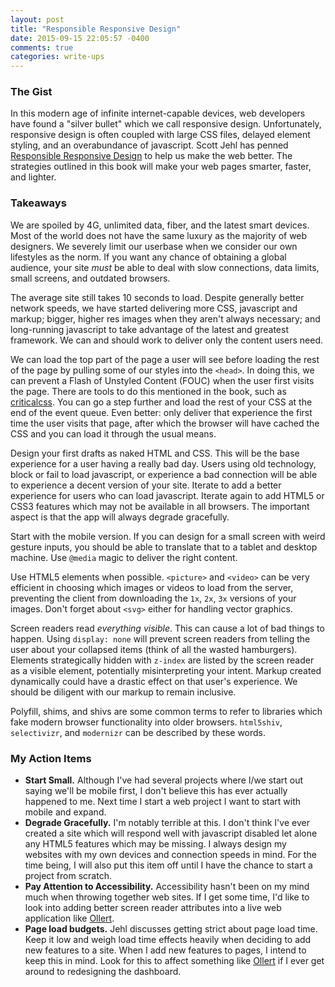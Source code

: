 ```yaml
---
layout: post
title: "Responsible Responsive Design"
date: 2015-09-15 22:05:57 -0400
comments: true
categories: write-ups
---
```


### The Gist ###

In this modern age of infinite internet-capable devices, web developers have found a "silver bullet" which we call responsive design. Unfortunately, responsive design is often coupled with large CSS files, delayed element styling, and an overabundance of javascript. Scott Jehl has penned [Responsible Responsive Design](//abookapart.com/products/responsible-responsive-design) to help us make the web better. The strategies outlined in this book will make your web pages smarter, faster, and lighter.

### Takeaways ###

We are spoiled by 4G, unlimited data, fiber, and the latest smart devices. Most of the world does not have the same luxury as the majority of web designers. We severely limit our userbase when we consider our own lifestyles as the norm. If you want any chance of obtaining a global audience, your site _must_ be able to deal with slow connections, data limits, small screens, and outdated browsers.

The average site still takes 10 seconds to load. Despite generally better network speeds, we have started delivering more CSS, javascript and markup; bigger, higher res images when they aren't always necessary; and long-running javascript to take advantage of the latest and greatest framework. We can and should work to deliver only the content users need.

We can load the top part of the page a user will see before loading the rest of the page by pulling some of our styles into the `<head>`. In doing this, we can prevent a Flash of Unstyled Content (FOUC) when the user first visits the page. There are tools to do this mentioned in the book, such as [criticalcss](https://github.com/filamentgroup/criticalcss). You can go a step further and load the rest of your CSS at the end of the event queue. Even better: only deliver that experience the first time the user visits that page, after which the browser will have cached the CSS and you can load it through the usual means.

Design your first drafts as naked HTML and CSS. This will be the base experience for a user having a really bad day. Users using old technology, block or fail to load javascript, or experience a bad connection will be able to experience a decent version of your site. Iterate to add a better experience for users who can load javascript. Iterate again to add HTML5 or CSS3 features which may not be available in all browsers. The important aspect is that the app will always degrade gracefully.

Start with the mobile version. If you can design for a small screen with weird gesture inputs, you should be able to translate that to a tablet and desktop machine. Use `@media` magic to deliver the right content.

Use HTML5 elements when possible. `<picture>` and `<video>` can be very efficient in choosing which images or videos to load from the server, preventing the client from downloading the `1x`, `2x`, `3x` versions of your images. Don't forget about `<svg>` either for handling vector graphics.

Screen readers read _everything visible_. This can cause a lot of bad things to happen. Using `display: none` will prevent screen readers from telling the user about your collapsed items (think of all the wasted hamburgers). Elements strategically hidden with `z-index` are listed by the screen reader as a visible element, potentially misinterpreting your intent. Markup created dynamically could have a drastic effect on that user's experience. We should be diligent with our markup to remain inclusive.

Polyfill, shims, and shivs are some common terms to refer to libraries which fake modern browser functionality into older browsers. `html5shiv`, `selectivizr`, and `modernizr` can be described by these words.

### My Action Items ###

* __Start Small.__ Although I've had several projects where I/we start out saying we'll be mobile first, I don't believe this has ever actually happened to me. Next time I start a web project I want to start with mobile and expand.
* __Degrade Gracefully.__ I'm notably terrible at this. I don't think I've ever created a site which will respond well with javascript disabled let alone any HTML5 features which may be missing. I always design my websites with my own devices and connection speeds in mind. For the time being, I will also put this item off until I have the chance to start a project from scratch.
* __Pay Attention to Accessibility.__ Accessibility hasn't been on my mind much when throwing together web sites. If I get some time, I'd like to look into adding better screen reader attributes into a live web application like [Ollert](//ollertapp.com).
* __Page load budgets.__ Jehl discusses getting strict about page load time. Keep it low and weigh load time effects heavily when deciding to add new features to a site. When I add new features to pages, I intend to keep this in mind. Look for this to affect something like [Ollert](//ollertapp.com) if I ever get around to redesigning the dashboard.
